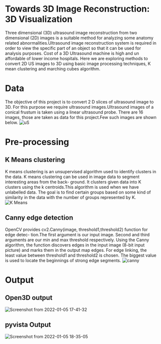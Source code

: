 # Towards 3D Image Reconstruction: 3D Visualization
Three dimensional (3D) ultrasound image reconstruction from two dimensional (2D) images
is a suitable method for analyzing some anatomy related abnormalities.Ultrasound image
reconstruction system is required in order to view the specific part of an object so that
it can be used for analysis purposes. Cost of a 3D Ultrasound machine is high and un
affordable of lower income hospitals. Here we are exploring methods to convert 2D US
images to 3D using basic image processing techniques, K mean clustering and marching
cubes algorithm.

# Data
The objective of this project is to convert 2 D slices of ultrasound image to 3D. For this purpose we require ultrasound images.Ultrasound images of a conical frustum is taken using a linear ultrasound probe. There are 16 images, those are taken as data for this project.Few such images are shown below.
![uS](https://user-images.githubusercontent.com/85213549/149622467-5ff5004b-c6c7-40ad-bcb6-7eef933aa9c7.jpeg)


# Pre-processing
## K Means clustering
K means clustering is an unsupervised algorithm used to identify clusters in the data. K
means clustering can be used in image data to segment interesting areas from the back-
ground. It clusters given data into K clusters using the k centroids.This algorithm is used
when we have unlabelled data. The goal is to find certain groups based on some kind of
similarity in the data with the number of groups represented by K.
![K Means](https://user-images.githubusercontent.com/85213549/149622520-381d1dcc-3008-40b2-8ba0-24e8a03e1a09.png)


## Canny edge detection
OpenCV provides cv2.Canny(image, threshold1,threshold2) function for edge detec-
tion.The first argument is our input image. Second and third arguments are our min and
max threshold respectively. Using the Canny algorithm, the function discovers edges in
the input image (8-bit input picture) and marks them in the output map edges. For edge
linking, the least value between threshold1 and threshold2 is chosen. The biggest value is
used to locate the beginnings of strong edge segments.
![canny](https://user-images.githubusercontent.com/85213549/149622526-cefb26df-ff8a-404c-a182-c5cb7840d57a.png)
# Output
## Open3D output
![Screenshot from 2022-01-05 17-41-32](https://user-images.githubusercontent.com/85213549/149622575-dee531e2-c198-4703-bc7d-7eb53c9b5862.png)
## pyvista Output
![Screenshot from 2022-01-05 18-35-05](https://user-images.githubusercontent.com/85213549/149622613-ccd204c7-3e29-41fe-9737-798c11fe5fbd.png)



